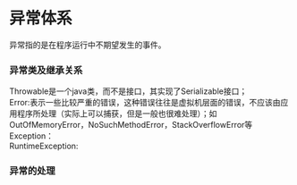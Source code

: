 异常体系
====
异常指的是在程序运行中不期望发生的事件。

### 异常类及继承关系 ###

Throwable是一个java类，而不是接口，其实现了Serializable接口；<br>
Error:表示一些比较严重的错误，这种错误往往是虚拟机层面的错误，不应该由应用程序所处理（实际上可以捕获，但是一般也很难处理）；如OutOfMemoryError，NoSuchMethodError，StackOverflowError等<br>
Exception：<br>
RuntimeException:<br>

### 异常的处理 ###

